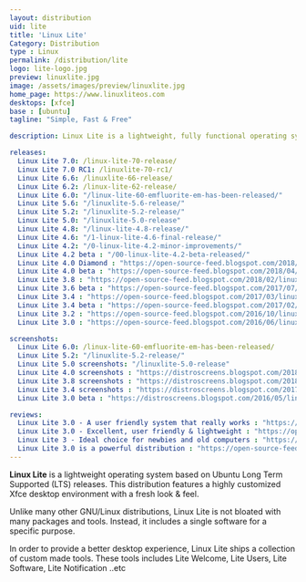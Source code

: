 ```yaml
---
layout: distribution
uid: lite
title: 'Linux Lite'
Category: Distribution
type : Linux
permalink: /distribution/lite
logo: lite-logo.jpg
preview: linuxlite.jpg
image: /assets/images/preview/linuxlite.jpg
home_page: https://www.linuxliteos.com
desktops: [xfce]
base : [ubuntu]
tagline: "Simple, Fast & Free"

description: Linux Lite is a lightweight, fully functional operating system built on top of Ubuntu. It includes a good collection of applications to serve your day to day needs.

releases:
  Linux Lite 7.0: /linux-lite-70-release/
  Linux Lite 7.0 RC1: /linuxlite-70-rc1/
  Linux Lite 6.6: /linuxlite-66-release/
  Linux Lite 6.2: /linux-lite-62-release/
  Linux Lite 6.0: "/linux-lite-60-emfluorite-em-has-been-released/"
  Linux Lite 5.6: "/linuxlite-5.6-release/"
  Linux Lite 5.2: "/linuxlite-5.2-release/"
  Linux Lite 5.0: "/linuxlite-5.0-release"
  Linux Lite 4.8: "/linux-lite-4.8-release/"
  Linux Lite 4.6: "/1-linux-lite-4.6-final-release/"
  Linux Lite 4.2: "/0-linux-lite-4.2-minor-improvements/"
  Linux Lite 4.2 beta : "/00-linux-lite-4.2-beta-released/"
  Linux Lite 4.0 Diamond : "https://open-source-feed.blogspot.com/2018/06/linux-lite-40-diamond-released-with.html"
  Linux Lite 4.0 beta : "https://open-source-feed.blogspot.com/2018/04/linux-lite-40-beta-released-with-new.html"
  Linux Lite 3.8 : "https://open-source-feed.blogspot.com/2018/02/linux-lite-38-released-based-on-ubuntu.html"
  Linux Lite 3.6 beta : "https://open-source-feed.blogspot.com/2017/07/linux-lite-36-beta-announced-with.html"
  Linux Lite 3.4 : "https://open-source-feed.blogspot.com/2017/03/linux-lite-34-released-with-easily.html"
  Linux Lite 3.4 beta : "https://open-source-feed.blogspot.com/2017/02/linux-lite-34-beta-released-based-on.html"
  Linux Lite 3.2 : "https://open-source-feed.blogspot.com/2016/10/linux-lite-32-released-includes.html"
  Linux Lite 3.0 : "https://open-source-feed.blogspot.com/2016/06/linux-lite-30-final-released-with-new.html"

screenshots:
  Linux Lite 6.0: /linux-lite-60-emfluorite-em-has-been-released/
  Linux Lite 5.2: "/linuxlite-5.2-release/"
  Linux Lite 5.0 screenshots: "/linuxlite-5.0-release"
  Linux Lite 4.0 screenshots : "https://distroscreens.blogspot.com/2018/07/linux-lite-40-diamond-screenshots.html"
  Linux Lite 3.8 screenshots : "https://distroscreens.blogspot.com/2018/02/linux-lite-38-final-screenshots.html"
  Linux Lite 3.4 screenshots : "https://distroscreens.blogspot.com/2017/04/linux-lite-34-screenshots.html"
  Linux Lite 3.0 beta : "https://distroscreens.blogspot.com/2016/05/linux-lite-30-beta-screenshots.html"

reviews:
  Linux Lite 3.0 - A user friendly system that really works : "https://open-source-feed.blogspot.com/2016/09/linux-lite-30-user-friendly-system-that.html"
  Linux Lite 3.0 - Excellent, user friendly & lightweight : "https://open-source-feed.blogspot.com/2016/07/linux-lite-30-excellent-user-friendly.html"
  Linux Lite 3 - Ideal choice for newbies and old computers : "https://open-source-feed.blogspot.com/2016/07/linux-lite-3-ideal-choice-for-newbies.html"
  Linux Lite 3.0 is a powerful distribution : "https://open-source-feed.blogspot.com/2016/06/linux-lite-30-is-powerful-distribution.html"
---
```


**Linux Lite** is a lightweight operating system based on Ubuntu Long Term Supported (LTS) releases. This distribution features a highly customized Xfce desktop environment with a fresh look & feel.

Unlike many other GNU/Linux distributions, Linux Lite is not bloated with many packages and tools. Instead, it includes a single software for a specific purpose. 

In order to provide a better desktop experience, Linux Lite ships a collection of custom made tools. These tools includes Lite Welcome, Lite Users, Lite Software, Lite Notification ..etc